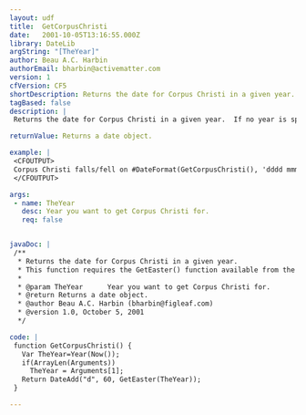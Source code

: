 ```yaml
---
layout: udf
title:  GetCorpusChristi
date:   2001-10-05T13:16:55.000Z
library: DateLib
argString: "[TheYear]"
author: Beau A.C. Harbin
authorEmail: bharbin@activematter.com
version: 1
cfVersion: CF5
shortDescription: Returns the date for Corpus Christi in a given year.
tagBased: false
description: |
 Returns the date for Corpus Christi in a given year.  If no year is specified, defaults to the current year.

returnValue: Returns a date object.

example: |
 <CFOUTPUT>
 Corpus Christi falls/fell on #DateFormat(GetCorpusChristi(), 'dddd mmmm dd, yyyy')# this year.
 </CFOUTPUT>

args:
 - name: TheYear
   desc: Year you want to get Corpus Christi for.
   req: false


javaDoc: |
 /**
  * Returns the date for Corpus Christi in a given year.
  * This function requires the GetEaster() function available from the DateLib library.
  * 
  * @param TheYear      Year you want to get Corpus Christi for. 
  * @return Returns a date object. 
  * @author Beau A.C. Harbin (bharbin@figleaf.com) 
  * @version 1.0, October 5, 2001 
  */

code: |
 function GetCorpusChristi() {
   Var TheYear=Year(Now());
   if(ArrayLen(Arguments)) 
     TheYear = Arguments[1];
   Return DateAdd("d", 60, GetEaster(TheYear));
 }

---
```


